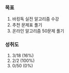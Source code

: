 ### 목표
1. 바킹독 실전 알고리즘 수강
2. 추천 문제표 풀기
3. 온라인 알고리즘 50문제 풀기

### 성취도
1. 3/18 (16%)
2. 2/2  (100%)
3. 0/50 (0%)
